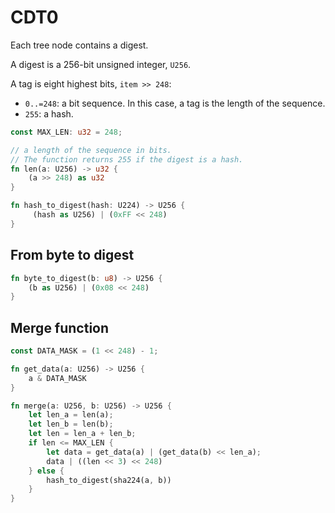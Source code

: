 # CDT0

Each tree node contains a digest.

A digest is a 256-bit unsigned integer, `U256`.

A tag is eight highest bits, `item >> 248`:
- `0..=248`: a bit sequence. In this case, a tag is the length of the sequence.
- `255`: a hash.

```rust
const MAX_LEN: u32 = 248;

// a length of the sequence in bits.
// The function returns 255 if the digest is a hash.
fn len(a: U256) -> u32 {
    (a >> 248) as u32
}

fn hash_to_digest(hash: U224) -> U256 {
     (hash as U256) | (0xFF << 248)   
}
```

## From byte to digest

```rust
fn byte_to_digest(b: u8) -> U256 {
    (b as U256) | (0x08 << 248)
}
```

## Merge function

```rust
const DATA_MASK = (1 << 248) - 1;

fn get_data(a: U256) -> U256 {
    a & DATA_MASK
}

fn merge(a: U256, b: U256) -> U256 {
    let len_a = len(a);
    let len_b = len(b);
    let len = len_a + len_b;
    if len <= MAX_LEN {
        let data = get_data(a) | (get_data(b) << len_a);
        data | ((len << 3) << 248)
    } else {
        hash_to_digest(sha224(a, b))
    }
}
```

